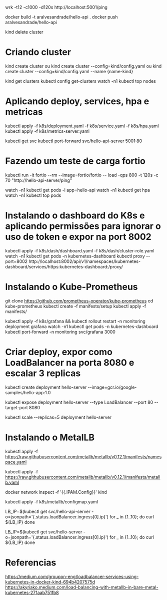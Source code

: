 wrk -t12 -c1000 -d120s http://localhost:5001/ping

docker build -t aralvesandrade/hello-api .
docker push aralvesandrade/hello-api

kind delete cluster

# Criando cluster

kind create cluster
ou
kind create cluster --config=kind/config.yaml
ou
kind create cluster --config=kind/config.yaml --name {name-kind}

kind get clusters
kubectl config get-clusters
watch -n1 kubectl top nodes

# Aplicando deploy, services, hpa e metricas

kubectl apply -f k8s/deployment.yaml -f k8s/service.yaml -f k8s/hpa.yaml
kubectl apply -f k8s/metrics-server.yaml

kubectl get svc
kubectl port-forward svc/hello-api-server 5001:80

# Fazendo um teste de carga fortio 

kubectl run -it fortio --rm --image=fortio/fortio -- load -qps 800 -t 120s -c 70 "http://hello-api-server/ping"

watch -n1 kubectl get pods -l app=hello-api
watch -n1 kubectl get hpa
watch -n1 kubectl top pods

# Instalando o dashboard do K8s e aplicando permissões para ignorar o uso de token e expor na port 8002

kubectl apply -f k8s/dash/dashboard.yaml -f k8s/dash/cluster-role.yaml
watch -n1 kubectl get pods -n kubernetes-dashboard
kubectl proxy --port=8002
http://localhost:8002/api/v1/namespaces/kubernetes-dashboard/services/https:kubernetes-dashboard:/proxy/

# Instalando o Kube-Prometheus

git clone https://github.com/prometheus-operator/kube-prometheus
cd kube-prometheus
kubectl create -f manifests/setup
kubectl apply -f manifests/

kubectl apply -f k8s/grafana && kubectl rollout restart -n monitoring deployment grafana
watch -n1 kubectl get pods -n kubernetes-dashboard
kubectl port-forward -n monitoring svc/grafana 3000

# Criar deploy, expor como LoadBalancer na porta 8080 e escalar 3 replicas

kubectl create deployment hello-server --image=gcr.io/google-samples/hello-app:1.0

kubectl expose deployment hello-server --type LoadBalancer --port 80 --target-port 8080

kubectl scale --replicas=5 deployment hello-server

# Instalando o MetalLB

kubectl apply -f https://raw.githubusercontent.com/metallb/metallb/v0.12.1/manifests/namespace.yaml

kubectl apply -f https://raw.githubusercontent.com/metallb/metallb/v0.12.1/manifests/metallb.yaml

docker network inspect -f '{{.IPAM.Config}}' kind

kubectl apply -f k8s/metallb/configmap.yaml

LB_IP=$(kubectl get svc/hello-api-server -o=jsonpath='{.status.loadBalancer.ingress[0].ip}')
for _ in {1..10}; do
  curl ${LB_IP}
done

LB_IP=$(kubectl get svc/hello-server -o=jsonpath='{.status.loadBalancer.ingress[0].ip}')
for _ in {1..10}; do
  curl ${LB_IP}
done

# Referencias

https://medium.com/groupon-eng/loadbalancer-services-using-kubernetes-in-docker-kind-694b4207575d
https://akyriako.medium.com/load-balancing-with-metallb-in-bare-metal-kubernetes-271aab751fb8

